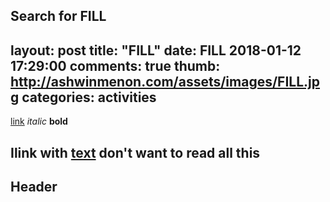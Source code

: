 Search for FILL
---
layout: post
title:  "FILL"
date:   FILL 2018-01-12 17:29:00
comments: true
thumb: http://ashwinmenon.com/assets/images/FILL.jpg
categories: activities
---

[link]()
*italic*
**bold**
## <a name="link_name">Ilink with [text](#link_name) don't want to read all this</a>  

## Header
